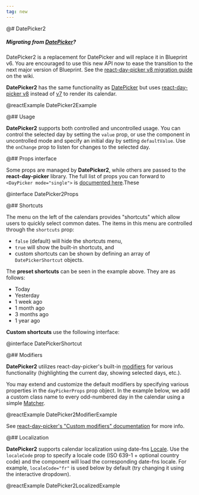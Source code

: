 ```yaml
---
tag: new
---
```


@# DatePicker2

<div class="@ns-callout @ns-intent-primary @ns-icon-info-sign">
    <h5 class="@ns-heading">

Migrating from [DatePicker](#datetime/datepicker)?

</h5>

DatePicker2 is a replacement for DatePicker and will replace it in Blueprint v6.
You are encouraged to use this new API now to ease the transition to the next major version of Blueprint.
See the [react-day-picker v8 migration guide](https://github.com/palantir/blueprint/wiki/react-day-picker-8-migration)
on the wiki.

</div>

__DatePicker2__ has the same functionality as [DatePicker](#datetime/datepicker) but uses
[react-day-picker v8](https://react-day-picker.js.org/) instead of [v7](https://react-day-picker-v7.netlify.app/)
to render its calendar.

@reactExample DatePicker2Example

@## Usage

__DatePicker2__ supports both controlled and uncontrolled usage. You can control the selected day by setting the `value`
prop, or use the component in uncontrolled mode and specify an initial day by setting `defaultValue`. Use the `onChange`
prop to listen for changes to the selected day.

@## Props interface

Some props are managed by __DatePicker2__, while others are passed to the __react-day-picker__ library.
The full list of props you can forward to `<DayPicker mode="single">` is
[documented here](https://react-day-picker.js.org/api/interfaces/DayPickerSingleProps).These

@interface DatePicker2Props

@## Shortcuts

The menu on the left of the calendars provides "shortcuts" which allow users to
quickly select common dates. The items in this menu are controlled through
the `shortcuts` prop:

-   `false` (default) will hide the shortcuts menu,
-   `true` will show the built-in shortcuts, and
-   custom shortcuts can be shown by defining an array of `DatePickerShortcut` objects.

The **preset shortcuts** can be seen in the example above. They are as follows:

-   Today
-   Yesterday
-   1 week ago
-   1 month ago
-   3 months ago
-   1 year ago

**Custom shortcuts** use the following interface:

@interface DatePickerShortcut

@## Modifiers

__DatePicker2__ utilizes react-day-picker's built-in [modifiers](https://react-day-picker.js.org/basics/modifiers) for
various functionality (highlighting the current day, showing selected days, etc.).

You may extend and customize the default modifiers by specifying various properties in the `dayPickerProps` prop object.
In the example below, we add a custom class name to every odd-numbered day in the calendar using a simple
[Matcher](https://react-day-picker.js.org/api/types/matcher).

@reactExample DatePicker2ModifierExample

See [react-day-picker's "Custom modifiers" documentation](https://react-day-picker.js.org/basics/modifiers#custom-modifiers)
for more info.

@## Localization

__DatePicker2__ supports calendar localization using date-fns [Locale](https://date-fns.org/docs/Locale).
Use the `localeCode` prop to specify a locale code (ISO 639-1 + optional country code) and the component will
load the corresponding date-fns locale. For example, `localeCode="fr"` is used below by default (try changing it
using the interactive dropdown).

@reactExample DatePicker2LocalizedExample
